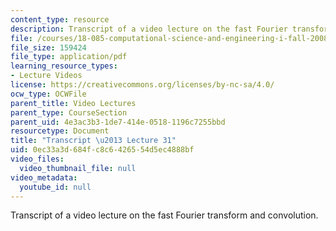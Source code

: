 ```yaml
---
content_type: resource
description: Transcript of a video lecture on the fast Fourier transform and convolution.
file: /courses/18-085-computational-science-and-engineering-i-fall-2008/0ec33a3d684fc8c6426554d5ec4888bf_18-085F08-L31.pdf
file_size: 159424
file_type: application/pdf
learning_resource_types:
- Lecture Videos
license: https://creativecommons.org/licenses/by-nc-sa/4.0/
ocw_type: OCWFile
parent_title: Video Lectures
parent_type: CourseSection
parent_uid: 4e3ac3b3-1de7-414e-0518-1196c7255bbd
resourcetype: Document
title: "Transcript \u2013 Lecture 31"
uid: 0ec33a3d-684f-c8c6-4265-54d5ec4888bf
video_files:
  video_thumbnail_file: null
video_metadata:
  youtube_id: null
---
```

Transcript of a video lecture on the fast Fourier transform and convolution.